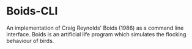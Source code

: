 # Boids-CLI

An implementation of Craig Reynolds' Boids (1986) as a command line interface. Boids is an artificial life program which simulates the flocking behaviour of birds.
